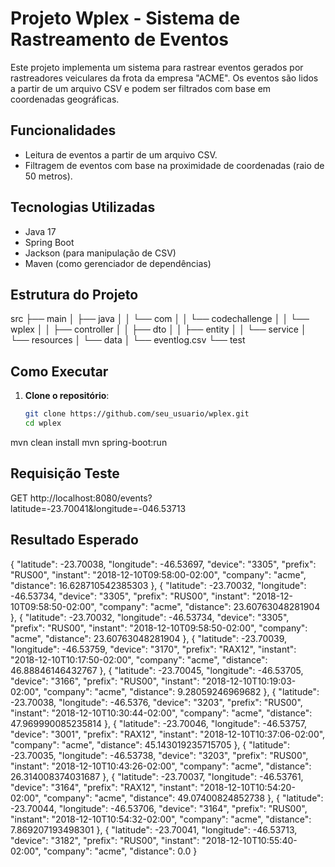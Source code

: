 # Projeto Wplex - Sistema de Rastreamento de Eventos

Este projeto implementa um sistema para rastrear eventos gerados por rastreadores veiculares da frota da empresa "ACME". Os eventos são lidos a partir de um arquivo CSV e podem ser filtrados com base em coordenadas geográficas.

## Funcionalidades

- Leitura de eventos a partir de um arquivo CSV.
- Filtragem de eventos com base na proximidade de coordenadas (raio de 50 metros).

## Tecnologias Utilizadas

- Java 17
- Spring Boot
- Jackson (para manipulação de CSV)
- Maven (como gerenciador de dependências)

## Estrutura do Projeto
src
├── main
│ ├── java
│ │ └── com
│ │ └── codechallenge
│ │ └── wplex
│ │ ├── controller
│ │ ├── dto
│ │ ├── entity
│ │ └── service
│ └── resources
│ └── data
│ └── eventlog.csv
└── test

## Como Executar

1. **Clone o repositório**:

   ```bash
   git clone https://github.com/seu_usuario/wplex.git
   cd wplex
mvn clean install
mvn spring-boot:run

## Requisição Teste
GET http://localhost:8080/events?latitude=-23.70041&longitude=-046.53713

## Resultado Esperado
{
    "latitude": -23.70038,
    "longitude": -46.53697,
    "device": "3305",
    "prefix": "RUS00",
    "instant": "2018-12-10T09:58:00-02:00",
    "company": "acme",
    "distance": 16.628710542385303
  },
  {
    "latitude": -23.70032,
    "longitude": -46.53734,
    "device": "3305",
    "prefix": "RUS00",
    "instant": "2018-12-10T09:58:50-02:00",
    "company": "acme",
    "distance": 23.60763048281904
  },
  {
    "latitude": -23.70032,
    "longitude": -46.53734,
    "device": "3305",
    "prefix": "RUS00",
    "instant": "2018-12-10T09:58:50-02:00",
    "company": "acme",
    "distance": 23.60763048281904
  },
  {
    "latitude": -23.70039,
    "longitude": -46.53759,
    "device": "3170",
    "prefix": "RAX12",
    "instant": "2018-12-10T10:17:50-02:00",
    "company": "acme",
    "distance": 46.88846146432767
  },
  {
    "latitude": -23.70045,
    "longitude": -46.53705,
    "device": "3166",
    "prefix": "RUS00",
    "instant": "2018-12-10T10:19:03-02:00",
    "company": "acme",
    "distance": 9.28059246969682
  },
  {
    "latitude": -23.70038,
    "longitude": -46.5376,
    "device": "3203",
    "prefix": "RUS00",
    "instant": "2018-12-10T10:30:44-02:00",
    "company": "acme",
    "distance": 47.969990085235814
  },
  {
    "latitude": -23.70046,
    "longitude": -46.53757,
    "device": "3001",
    "prefix": "RAX12",
    "instant": "2018-12-10T10:37:06-02:00",
    "company": "acme",
    "distance": 45.143019235715705
  },
  {
    "latitude": -23.70035,
    "longitude": -46.53738,
    "device": "3203",
    "prefix": "RUS00",
    "instant": "2018-12-10T10:43:26-02:00",
    "company": "acme",
    "distance": 26.314008374031687
  },
  {
    "latitude": -23.70037,
    "longitude": -46.53761,
    "device": "3164",
    "prefix": "RAX12",
    "instant": "2018-12-10T10:54:20-02:00",
    "company": "acme",
    "distance": 49.07400824852738
  },
  {
    "latitude": -23.70044,
    "longitude": -46.53706,
    "device": "3164",
    "prefix": "RUS00",
    "instant": "2018-12-10T10:54:32-02:00",
    "company": "acme",
    "distance": 7.869207193498301
  },
  {
    "latitude": -23.70041,
    "longitude": -46.53713,
    "device": "3182",
    "prefix": "RUS00",
    "instant": "2018-12-10T10:55:40-02:00",
    "company": "acme",
    "distance": 0.0
  }
